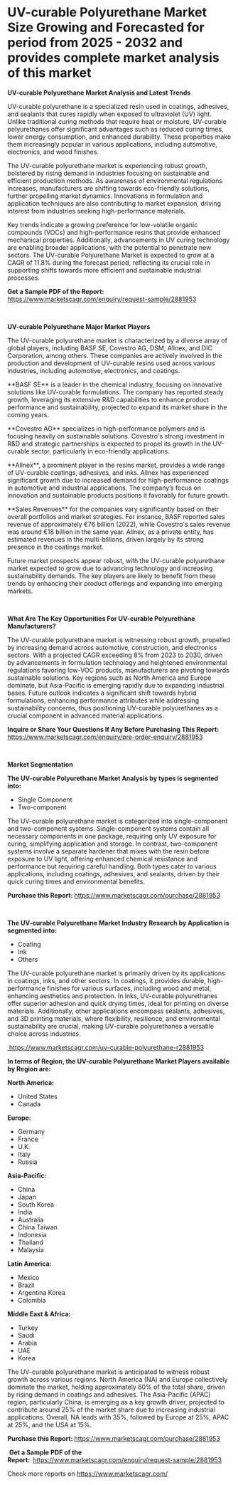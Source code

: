 <p><h1>UV-curable Polyurethane Market Size Growing and Forecasted for period from 2025 - 2032 and provides complete market analysis of this market</h1></p><p><strong>UV-curable Polyurethane Market Analysis and Latest Trends</strong></p>
<p><p>UV-curable polyurethane is a specialized resin used in coatings, adhesives, and sealants that cures rapidly when exposed to ultraviolet (UV) light. Unlike traditional curing methods that require heat or moisture, UV-curable polyurethanes offer significant advantages such as reduced curing times, lower energy consumption, and enhanced durability. These properties make them increasingly popular in various applications, including automotive, electronics, and wood finishes.</p><p>The UV-curable polyurethane market is experiencing robust growth, bolstered by rising demand in industries focusing on sustainable and efficient production methods. As awareness of environmental regulations increases, manufacturers are shifting towards eco-friendly solutions, further propelling market dynamics. Innovations in formulation and application techniques are also contributing to market expansion, driving interest from industries seeking high-performance materials.</p><p>Key trends indicate a growing preference for low-volatile organic compounds (VOCs) and high-performance resins that provide enhanced mechanical properties. Additionally, advancements in UV curing technology are enabling broader applications, with the potential to penetrate new sectors. The UV-curable Polyurethane Market is expected to grow at a CAGR of 11.8% during the forecast period, reflecting its crucial role in supporting shifts towards more efficient and sustainable industrial processes.</p></p>
<p><strong>Get a Sample PDF of the Report:&nbsp;</strong> <a href="https://www.marketscagr.com/enquiry/request-sample/2881953?utm_campaign=3220&utm_medium=2&utm_source=Github&utm_content=ia&utm_term=12032025&utm_id=uv-curable-polyurethane">https://www.marketscagr.com/enquiry/request-sample/2881953</a></p>
<p>&nbsp;</p>
<p><strong>UV-curable Polyurethane Major Market Players</strong></p>
<p><p>The UV-curable polyurethane market is characterized by a diverse array of global players, including BASF SE, Covestro AG, DSM, Allnex, and DIC Corporation, among others. These companies are actively involved in the production and development of UV-curable resins used across various industries, including automotive, electronics, and coatings.</p><p>**BASF SE** is a leader in the chemical industry, focusing on innovative solutions like UV-curable formulations. The company has reported steady growth, leveraging its extensive R&D capabilities to enhance product performance and sustainability, projected to expand its market share in the coming years.</p><p>**Covestro AG** specializes in high-performance polymers and is focusing heavily on sustainable solutions. Covestro's strong investment in R&D and strategic partnerships is expected to propel its growth in the UV-curable sector, particularly in eco-friendly applications.</p><p>**Allnex**, a prominent player in the resins market, provides a wide range of UV-curable coatings, adhesives, and inks. Allnex has experienced significant growth due to increased demand for high-performance coatings in automotive and industrial applications. The company’s focus on innovation and sustainable products positions it favorably for future growth.</p><p>**Sales Revenues** for the companies vary significantly based on their overall portfolios and market strategies. For instance, BASF reported sales revenue of approximately €76 billion (2022), while Covestro's sales revenue was around €18 billion in the same year. Allnex, as a private entity, has estimated revenues in the multi-billions, driven largely by its strong presence in the coatings market.</p><p>Future market prospects appear robust, with the UV-curable polyurethane market expected to grow due to advancing technology and increasing sustainability demands. The key players are likely to benefit from these trends by enhancing their product offerings and expanding into emerging markets.</p></p>
<p>&nbsp;</p>
<p><strong>What Are The Key Opportunities For UV-curable Polyurethane Manufacturers?</strong></p>
<p><p>The UV-curable polyurethane market is witnessing robust growth, propelled by increasing demand across automotive, construction, and electronics sectors. With a projected CAGR exceeding 8% from 2023 to 2030, driven by advancements in formulation technology and heightened environmental regulations favoring low-VOC products, manufacturers are pivoting towards sustainable solutions. Key regions such as North America and Europe dominate, but Asia-Pacific is emerging rapidly due to expanding industrial bases. Future outlook indicates a significant shift towards hybrid formulations, enhancing performance attributes while addressing sustainability concerns, thus positioning UV-curable polyurethanes as a crucial component in advanced material applications.</p></p>
<p><strong>Inquire or Share Your Questions If Any Before Purchasing This Report:</strong> <a href="https://www.marketscagr.com/enquiry/pre-order-enquiry/2881953?utm_campaign=3220&utm_medium=2&utm_source=Github&utm_content=ia&utm_term=12032025&utm_id=uv-curable-polyurethane">https://www.marketscagr.com/enquiry/pre-order-enquiry/2881953</a></p>
<p>&nbsp;</p>
<p><strong>Market Segmentation</strong></p>
<p><strong>The UV-curable Polyurethane Market Analysis by types is segmented into:</strong></p>
<p><ul><li>Single Component</li><li>Two-component</li></ul></p>
<p><p>The UV-curable polyurethane market is categorized into single-component and two-component systems. Single-component systems contain all necessary components in one package, requiring only UV exposure for curing, simplifying application and storage. In contrast, two-component systems involve a separate hardener that mixes with the resin before exposure to UV light, offering enhanced chemical resistance and performance but requiring careful handling. Both types cater to various applications, including coatings, adhesives, and sealants, driven by their quick curing times and environmental benefits.</p></p>
<p><strong>Purchase this Report:&nbsp;</strong><a href="https://www.marketscagr.com/purchase/2881953?utm_campaign=3220&utm_medium=2&utm_source=Github&utm_content=ia&utm_term=12032025&utm_id=uv-curable-polyurethane">https://www.marketscagr.com/purchase/2881953</a></p>
<p>&nbsp;</p>
<p><strong>The UV-curable Polyurethane Market Industry Research by Application is segmented into:</strong></p>
<p><ul><li>Coating</li><li>Ink</li><li>Others</li></ul></p>
<p><p>The UV-curable polyurethane market is primarily driven by its applications in coatings, inks, and other sectors. In coatings, it provides durable, high-performance finishes for various surfaces, including wood and metal, enhancing aesthetics and protection. In inks, UV-curable polyurethanes offer superior adhesion and quick drying times, ideal for printing on diverse materials. Additionally, other applications encompass sealants, adhesives, and 3D printing materials, where flexibility, resilience, and environmental sustainability are crucial, making UV-curable polyurethanes a versatile choice across industries.</p></p>
<p><a href="https://www.marketscagr.com/uv-curable-polyurethane-r2881953?utm_campaign=3220&utm_medium=2&utm_source=Github&utm_content=ia&utm_term=12032025&utm_id=uv-curable-polyurethane">&nbsp;https://www.marketscagr.com/uv-curable-polyurethane-r2881953</a></p>
<p><strong>In terms of Region, the UV-curable Polyurethane Market Players available by Region are:</strong></p>
<p>
    <p> <strong> North America: </strong>
        <ul>
            <li>United States</li>
            <li>Canada</li>
        </ul>
        </p> 
    <p> <strong> Europe: </strong>
        <ul>
            <li>Germany</li>
            <li>France</li>
            <li>U.K.</li>
            <li>Italy</li>
            <li>Russia</li>
        </ul>
        </p> 
    <p> <strong> Asia-Pacific: </strong>
        <ul>
            <li>China</li>
            <li>Japan</li>
            <li>South Korea</li>
            <li>India</li>
            <li>Australia</li>
            <li>China Taiwan</li>
            <li>Indonesia</li>
            <li>Thailand</li>
            <li>Malaysia</li>
        </ul>
        </p> 
    <p> <strong> Latin America: </strong>
        <ul>
            <li>Mexico</li>
            <li>Brazil</li>
            <li>Argentina Korea</li>
            <li>Colombia</li>
        </ul>
        </p> 
    <p> <strong> Middle East & Africa: </strong>
        <ul>
            <li>Turkey</li>
            <li>Saudi</li>
            <li>Arabia</li>
            <li>UAE</li>
            <li>Korea</li>
        </ul>
    </p>
    </p>
<p><p>The UV-curable polyurethane market is anticipated to witness robust growth across various regions. North America (NA) and Europe collectively dominate the market, holding approximately 60% of the total share, driven by rising demand in coatings and adhesives. The Asia-Pacific (APAC) region, particularly China, is emerging as a key growth driver, projected to contribute around 25% of the market share due to increasing industrial applications. Overall, NA leads with 35%, followed by Europe at 25%, APAC at 25%, and the USA at 15%.</p></p>
<p><strong>Purchase this Report: </strong><a href="https://www.marketscagr.com/purchase/2881953?utm_campaign=3220&utm_medium=2&utm_source=Github&utm_content=ia&utm_term=12032025&utm_id=uv-curable-polyurethane">https://www.marketscagr.com/purchase/2881953</a></p>
<p>&nbsp;<strong>Get a Sample PDF of the Report:&nbsp;&nbsp;</strong><a href="https://www.marketscagr.com/enquiry/request-sample/2881953?utm_campaign=3220&utm_medium=2&utm_source=Github&utm_content=ia&utm_term=12032025&utm_id=uv-curable-polyurethane">https://www.marketscagr.com/enquiry/request-sample/2881953</a></p>
<p><strong></strong></p>
<p>Check more reports on <a href="https://www.marketscagr.com/?utm_campaign=3220&utm_medium=2&utm_source=Github&utm_content=ia&utm_term=12032025&utm_id=uv-curable-polyurethane">https://www.marketscagr.com/</a></p>